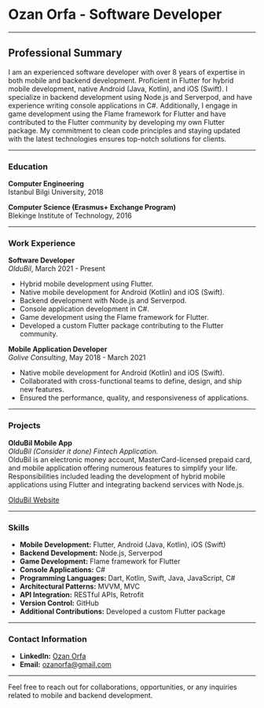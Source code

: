# Ozan Orfa - Software Developer

---

## Professional Summary

I am an experienced software developer with over 8 years of expertise in both mobile and backend development. Proficient in Flutter for hybrid mobile development, native Android (Java, Kotlin), and iOS (Swift). I specialize in backend development using Node.js and Serverpod, and have experience writing console applications in C#. Additionally, I engage in game development using the Flame framework for Flutter and have contributed to the Flutter community by developing my own Flutter package. My commitment to clean code principles and staying updated with the latest technologies ensures top-notch solutions for clients.

---

### Education

**Computer Engineering**  
Istanbul Bilgi University, 2018

**Computer Science (Erasmus+ Exchange Program)**  
Blekinge Institute of Technology, 2016

---

### Work Experience

**Software Developer**  
_OlduBil_, March 2021 - Present
- Hybrid mobile development using Flutter.
- Native mobile development for Android (Kotlin) and iOS (Swift).
- Backend development with Node.js and Serverpod.
- Console application development in C#.
- Game development using the Flame framework for Flutter.
- Developed a custom Flutter package contributing to the Flutter community.

**Mobile Application Developer**  
_Golive Consulting_, May 2018 - March 2021
- Native mobile development for Android (Kotlin) and iOS (Swift).
- Collaborated with cross-functional teams to define, design, and ship new features.
- Ensured the performance, quality, and responsiveness of applications.

---

### Projects

**OlduBil Mobile App**  
_OlduBil (Consider it done) Fintech Application._  
OlduBil is an electronic money account, MasterCard-licensed prepaid card, and mobile application offering numerous features to simplify your life. Responsibilities included leading the development of hybrid mobile applications using Flutter and integrating backend services with Node.js.

[OlduBil Website](https://www.oldubil.com.tr)

---

### Skills

- **Mobile Development:** Flutter, Android (Java, Kotlin), iOS (Swift)
- **Backend Development:** Node.js, Serverpod
- **Game Development:** Flame framework for Flutter
- **Console Applications:** C#
- **Programming Languages:** Dart, Kotlin, Swift, Java, JavaScript, C#
- **Architectural Patterns:** MVVM, MVC
- **API Integration:** RESTful APIs, Retrofit
- **Version Control:** GitHub
- **Additional Contributions:** Developed a custom Flutter package

---

### Contact Information

- **LinkedIn:** [Ozan Orfa](https://www.linkedin.com/in/ozan-orfa-464b6611b)
- **Email:** [ozanorfa@gmail.com](mailto:ozanorfa@gmail.com)

---

Feel free to reach out for collaborations, opportunities, or any inquiries related to mobile and backend development.
